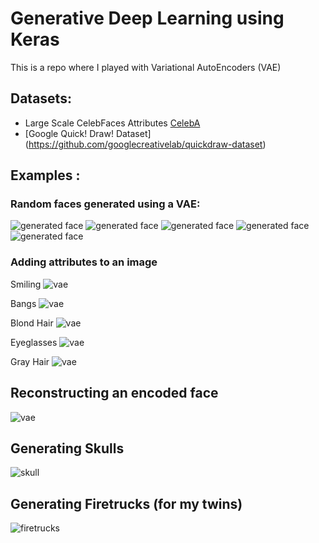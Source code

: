 # Generative Deep Learning using Keras

This is a repo where I played with Variational AutoEncoders (VAE)

## Datasets: 

- Large Scale CelebFaces Attributes [CelebA](http://mmlab.ie.cuhk.edu.hk/projects/CelebA.html)
- [Google Quick! Draw! Dataset] (https://github.com/googlecreativelab/quickdraw-dataset)

## Examples :

### Random faces generated using a VAE:
![generated face](screen/vae_face_generated_100_0.png)
![generated face](screen/vae_face_generated_100_1.png)
![generated face](screen/vae_face_generated_100_2.png)
![generated face](screen/vae_face_generated_100_3.png)
![generated face](screen/vae_face_generated_100_4.png)

### Adding attributes to an image 

Smiling
![vae](screen/vae_face_Smiling.png)

Bangs
![vae](screen/vae_face_bangs.png)

Blond Hair
![vae](screen/vae_face_Blond_Hair.png)

Eyeglasses
![vae](screen/vae_face_eyeglasses.png)

Gray Hair
![vae](screen/vae_face_Gray_Hair.png)

## Reconstructing an encoded face
![vae](screen/vae_face_reconstruct.png)

## Generating Skulls

![skull](screen/skull_vae_100epochs.png)

## Generating Firetrucks (for my twins)

![firetrucks](screen/firetruck_vae_autoenc_100z_dim_generated_50epochs.png)